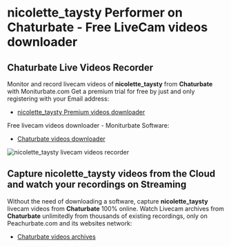# nicolette_taysty Performer on Chaturbate - Free LiveCam videos downloader

## Chaturbate Live Videos Recorder

Monitor and record livecam videos of **nicolette_taysty** from **Chaturbate** with Moniturbate.com
Get a premium trial for free by just and only registering with your Email address:
* [nicolette_taysty Premium videos downloader](https://moniturbate.com/request-demo-licence-key.html)

Free livecam videos downloader - Moniturbate Software:
* [Chaturbate videos downloader](https://moniturbate.com/moniturbate-download-software.html)

![nicolette_taysty livecam videos recorder](https://peachurnet.com/templates/moniturbate-software.png)


## Capture nicolette_taysty videos from the Cloud and watch your recordings on Streaming

Without the need of downloading a software, capture **nicolette_taysty** livecam videos from **Chaturbate** 100% online.
Watch Livecam archives from **Chaturbate** unlimitedly from thousands of existing recordings, only on Peachurbate.com and its websites network:
* [Chaturbate videos archives](https://peachurnet.com/)